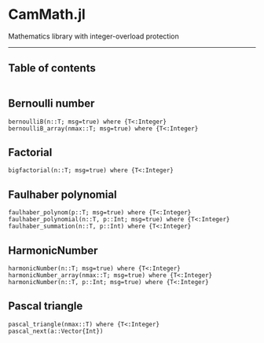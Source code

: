 # CamMath.jl

Mathematics library with integer-overload protection

---
## Table of contents

```@contents
```

## Bernoulli number

```@docs
bernoulliB(n::T; msg=true) where {T<:Integer}   
bernoulliB_array(nmax::T; msg=true) where {T<:Integer}
```
## Factorial

```@docs
bigfactorial(n::T; msg=true) where {T<:Integer}
```

## Faulhaber polynomial

```@docs
faulhaber_polynom(p::T; msg=true) where {T<:Integer}
faulhaber_polynomial(n::T, p::Int; msg=true) where {T<:Integer}
faulhaber_summation(n::T, p::Int) where {T<:Integer}
```
## HarmonicNumber

```@docs
harmonicNumber(n::T; msg=true) where {T<:Integer}
harmonicNumber_array(nmax::T; msg=true) where {T<:Integer}
harmonicNumber(n::T, p::Int; msg=true) where {T<:Integer}
```

## Pascal triangle

```@docs
pascal_triangle(nmax::T) where {T<:Integer}
pascal_next(a::Vector{Int})
```